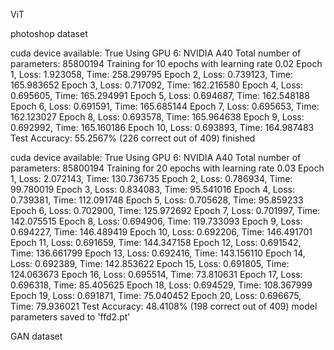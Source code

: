 ViT

photoshop dataset

cuda device available: True
Using GPU 6: NVIDIA A40
Total number of parameters: 85800194
Training for 10 epochs with learning rate 0.02
Epoch 1, Loss: 1.923058, Time: 258.299795
Epoch 2, Loss: 0.739123, Time: 165.983652
Epoch 3, Loss: 0.717092, Time: 162.216580
Epoch 4, Loss: 0.695605, Time: 165.294991
Epoch 5, Loss: 0.694687, Time: 162.548188
Epoch 6, Loss: 0.691591, Time: 165.685144
Epoch 7, Loss: 0.695653, Time: 162.123027
Epoch 8, Loss: 0.693578, Time: 165.964638
Epoch 9, Loss: 0.692992, Time: 165.160186
Epoch 10, Loss: 0.693893, Time: 164.987483
Test Accuracy: 55.2567% (226 correct out of 409)
finished

cuda device available: True
Using GPU 6: NVIDIA A40
Total number of parameters: 85800194
Training for 20 epochs with learning rate 0.03
Epoch 1, Loss: 2.072143, Time: 130.736735
Epoch 2, Loss: 0.786934, Time: 99.780019
Epoch 3, Loss: 0.834083, Time: 95.541016
Epoch 4, Loss: 0.739381, Time: 112.091748
Epoch 5, Loss: 0.705628, Time: 95.859233
Epoch 6, Loss: 0.702900, Time: 125.972692
Epoch 7, Loss: 0.701997, Time: 142.075515
Epoch 8, Loss: 0.694906, Time: 119.733093
Epoch 9, Loss: 0.694227, Time: 146.489419
Epoch 10, Loss: 0.692206, Time: 146.491701
Epoch 11, Loss: 0.691659, Time: 144.347158
Epoch 12, Loss: 0.691542, Time: 136.661799
Epoch 13, Loss: 0.692416, Time: 143.156110
Epoch 14, Loss: 0.692389, Time: 142.853622
Epoch 15, Loss: 0.691805, Time: 124.063673
Epoch 16, Loss: 0.695514, Time: 73.810631
Epoch 17, Loss: 0.696318, Time: 85.405625
Epoch 18, Loss: 0.694529, Time: 108.367999
Epoch 19, Loss: 0.691871, Time: 75.040452
Epoch 20, Loss: 0.696675, Time: 79.936021
Test Accuracy: 48.4108% (198 correct out of 409)
model parameters saved to 'ffd2.pt'

GAN dataset